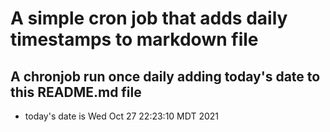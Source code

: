 A simple cron job that adds daily timestamps to markdown file
============================================================
## A chronjob run once daily adding today's date to this README.md file
* today's date is Wed Oct 27 22:23:10 MDT 2021
